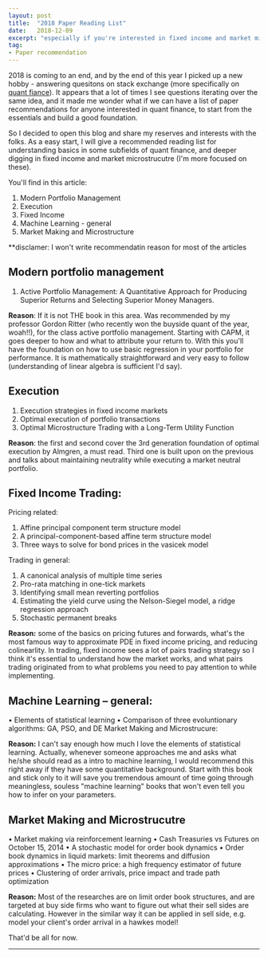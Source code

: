 ```yaml
---
layout: post
title:  "2018 Paper Reading List"
date:   2018-12-09
excerpt: "especially if you're interested in fixed income and market microstructure..."
tag:
- Paper recommendation
---
```




2018 is coming to an end, and by the end of this year I picked up a new hobby - answering quesitons on stack exchange (more specifically on [quant fiance]( https://quant.stackexchange.com/)). It appears that a lot of times I see questions iterating over the same idea, and it made me wonder what if we can have a list of paper recommendations for anyone interested in quant finance, to start from the essentials and build a good foundation.  

So I decided to open this blog and share my reserves and interests with the folks. As a easy start, I will give a recommended reading list for understanding basics in some subfields of quant finance, and deeper digging in fixed income and market microstrucutre (I'm more focused on these).

You'll find in this article: 
1. Modern Portfolio Management
2. Execution
3. Fixed Income
4. Machine Learning - general
5. Market Making and Microstructure

**disclamer: I won't write recommendatin reason for most of the articles

## Modern portfolio management
1. Active Portfolio Management: A Quantitative Approach for Producing Superior Returns and Selecting Superior Money Managers.

**Reason**: If it is not THE book in this area. Was recommended by my professor Gordon Ritter (who recently won the buyside quant of the year, woah!!), for the class active portfolio management. Starting with CAPM, it goes deeper to how and what to attribute your return to. With this you'll have the foundation on how to use basic regression in your portfolio for performance. It is mathematically straightforward and very easy to follow (understanding of linear algebra is sufficient I'd say).

## Execution
1.	Execution strategies in fixed income markets
2. Optimal execution of portfolio transactions
3. Optimal Microstructure Trading with a Long-Term Utility Function

**Reason**: the first and second cover the 3rd generation foundation of optimal execution by Almgren, a must read. Third one is built upon on the previous and talks about maintaining neutrality while executing a market neutral portfolio.

## Fixed Income Trading:
Pricing related:
1. Affine principal component term structure model
2. A principal-component-based affine term structure model
3. Three ways to solve for bond prices in the vasicek model

Trading in general:
1. A canonical analysis of multiple time series
2.	Pro-rata matching in one-tick markets
3.	Identifying small mean reverting portfolios
4.	Estimating the yield curve using the Nelson-Siegel model, a ridge regression approach
4.	Stochastic permanent breaks

**Reason:** some of the basics on pricing futures and forwards, what's the most famous way to approximate PDE in fixed income pricing, and reducing colinearlity. In trading, fixed income sees a lot of pairs trading strategy so I think it's essential to understand how the market works, and what pairs trading originated from to what problems you need to pay attention to while implementing.

## Machine Learning – general:
•	Elements of statistical learning
•	Comparison of three evoluntionary algorithms: GA, PSO, and DE
Market Making and Microstrucure:

**Reason:** I can't say enough how much I love the elements of statistical learning. Actually, whenever someone approaches me and asks what he/she should read as a intro to machine learning, I would recommend this right away if they have some quantitative background. Start with this book and stick only to it will save you tremendous amount of time going through meaningless, souless "machine learning" books that won't even tell you how to infer on your parameters.

## Market Making and Microstrucutre
•	Market making via reinforcement learning
•	Cash Treasuries vs Futures on October 15, 2014
•	A stochastic model for order book dynamics
•	Order book dynamics in liquid markets: limit theorems and diffusion approximations
•	The micro price: a high frequency estimator of future prices
•	Clustering of order arrivals, price impact and trade path optimization

**Reason:** Most of the researches are on limit order book structures, and are targeted at buy side firms who want to figure out what their sell sides are calculating. However in the similar way it can be applied in sell side, e.g. model your client's order arrival in a hawkes model!

That'd be all for now. 

---